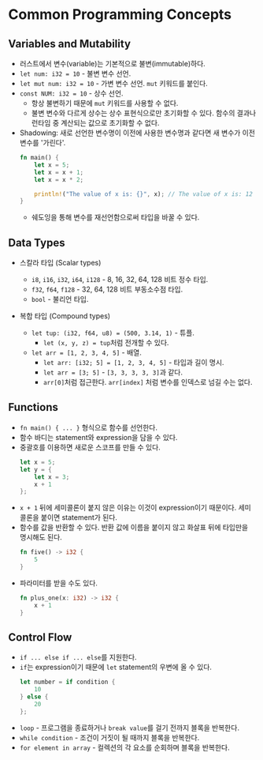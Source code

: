 # Common Programming Concepts

## Variables and Mutability

* 러스트에서 변수(variable)는 기본적으로 불변(immutable)하다.
* `let num: i32 = 10` - 불변 변수 선언.
* `let mut num: i32 = 10` - 가변 변수 선언. `mut` 키워드를 붙인다.
* `const NUM: i32 = 10` - 상수 선언.
  * 항상 불변하기 때문에 `mut` 키워드를 사용할 수 없다.
  * 불변 변수와 다르게 상수는 상수 표현식으로만 초기화할 수 있다. 함수의 결과나 런타임 중 계산되는 값으로 초기화할 수 없다.
* Shadowing: 새로 선언한 변수명이 이전에 사용한 변수명과 같다면 새 변수가 이전 변수를 '가린다'.
  ```rust
  fn main() {
      let x = 5;
      let x = x + 1;
      let x = x * 2;

      println!("The value of x is: {}", x); // The value of x is: 12
  }
  ```
  * 쉐도잉을 통해 변수를 재선언함으로써 타입을 바꿀 수 있다. 

## Data Types

* 스칼라 타입 (Scalar types)
  * `i8`, `i16`, `i32`, `i64`, `i128` - 8, 16, 32, 64, 128 비트 정수 타입.
  * `f32`, `f64`, `f128` - 32, 64, 128 비트 부동소수점 타입.
  * `bool` - 불리언 타입.

* 복합 타입 (Compound types)
  * `let tup: (i32, f64, u8) = (500, 3.14, 1)` - 튜플.
    * `let (x, y, z) = tup`처럼 전개할 수 있다.
  * `let arr = [1, 2, 3, 4, 5]` - 배열.
    * `let arr: [i32; 5] = [1, 2, 3, 4, 5]` - 타입과 길이 명시.
    * `let arr = [3; 5]` - `[3, 3, 3, 3, 3]`과 같다.
    * `arr[0]`처럼 접근한다. `arr[index]` 처럼 변수를 인덱스로 넘길 수는 없다.

## Functions

* `fn main() { ... }` 형식으로 함수를 선언한다.
* 함수 바디는 statement와 expression을 담을 수 있다.
* 중괄호를 이용하면 새로운 스코프를 만들 수 있다.
  ```rust
  let x = 5;
  let y = {
      let x = 3;
      x + 1
  };
  ```
* `x + 1` 뒤에 세미콜론이 붙지 않은 이유는 이것이 expression이기 때문이다. 세미콜론을 붙이면 statement가 된다.
* 함수를 값을 반환할 수 있다. 반환 값에 이름을 붙이지 않고 화살표 뒤에 타입만을 명시해도 된다.
  ```rust
  fn five() -> i32 {
      5
  }
  ```
* 파라미터를 받을 수도 있다.
  ```rust
  fn plus_one(x: i32) -> i32 {
      x + 1
  }
  ```

## Control Flow

* `if ... else if ... else`를 지원한다.
* `if`는 expression이기 때문에 `let` statement의 우변에 올 수 있다.
  ```rust
  let number = if condition {
      10
  } else {
      20
  };
  ```
* `loop` - 프로그램을 종료하거나 `break value`를 걸기 전까지 블록을 반복한다.
* `while condition` - 조건이 거짓이 될 때까지 블록을 반복한다.
* `for element in array` - 컬렉션의 각 요소를 순회하며 블록을 반복한다.